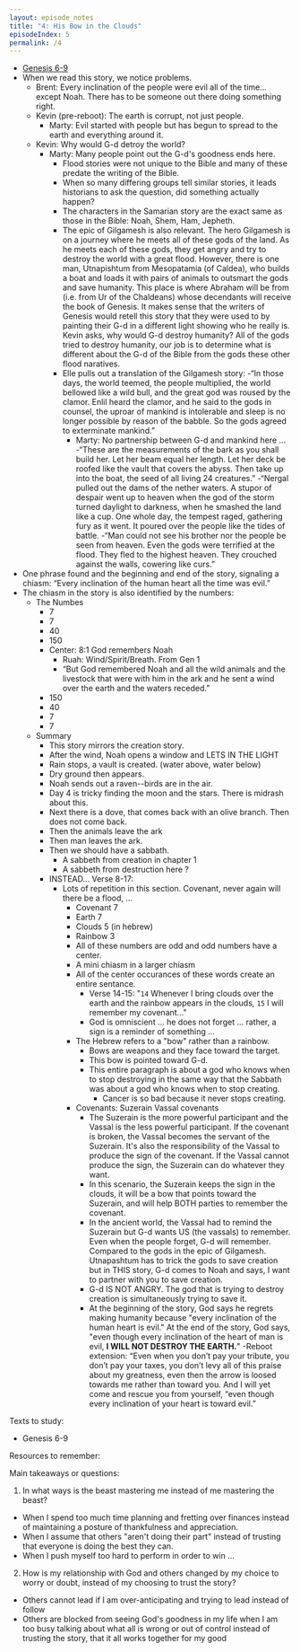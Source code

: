 ```yaml
---
layout: episode_notes
title: "4: His Bow in the Clouds"
episodeIndex: 5
permalink: /4
---
```

- [Genesis 6-9](https://my.bible.com/bible/111/GEN.6.NIV)
- When we read this story, we notice problems.
  - Brent: Every inclination of the people were evil all of the time... except Noah. There has to be someone out there doing something right.
  - Kevin (pre-reboot): The earth is corrupt, not just people.
    - Marty: Evil started with people but has begun to spread to the earth and everything around it.
  - Kevin: Why would G-d detroy the world?
    - Marty: Many people point out the G-d's goodness ends here.
      - Flood stories were not unique to the Bible and many of these predate the writing of the Bible.
      - When so many differing groups tell similar stories, it leads historians to ask the question, did something actually happen?
      - The characters in the Samarian story are the exact same as those in the Bible: Noah, Shem, Ham, Jepheth.
      - The epic of Gilgamesh is also relevant. The hero Gilgamesh is on a journey where he meets all of these gods of the land. As he meets each of these gods, they get angry and try to destroy the world with a great flood. However, there is one man, Utnapishtum from Mesopatamia (of Caldea), who builds a boat and loads it with pairs of animals to outsmart the gods and save humanity. This place is where Abraham will be from (i.e. from Ur of the Chaldeans) whose decendants will receive the book of Genesis. It makes sense that the writers of Genesis would retell this story that they were used to by painting their G-d in a different light showing who he really is. Kevin asks, why would G-d destroy humanity? All of the gods tried to destroy humanity, our job is to determine what is different about the G-d of the Bible from the gods these other flood naratives.
      - Elle pulls out a translation of the Gilgamesh story:
        -“In those days, the world teemed, the people multiplied, the world bellowed like a wild bull, and the great god was roused by the clamor. Enlil heard the clamor, and he said to the gods in counsel, the uproar of mankind is intolerable and sleep is no longer possible by reason of the babble. So the gods agreed to exterminate mankind.”
        - Marty: No partnership between G-d and mankind here ... 
        -“These are the measurements of the bark as you shall build her. Let her beam equal her length. Let her deck be roofed like the vault that covers the abyss. Then take up into the boat, the seed of all living 24 creatures.”
        -“Nergal pulled out the dams of the nether waters. A stupor of despair went up to heaven when the god of the storm turned daylight to darkness, when he smashed the land like a cup. One whole day, the tempest raged, gathering fury as it went. It poured over the people like the tides of battle.
        -“Man could not see his brother nor the people be seen from heaven. Even the gods were terrified at the flood. They fled to the highest heaven. They crouched against the walls, cowering like curs.”
- One phrase found and the beginning and end of the story, signaling a chiasm: “Every inclination of the human heart all the time was evil.”
- The chiasm in the story is also identified by the numbers:
  - The Numbes
    - 7
    - 7
    - 40
    - 150
    - Center: 8:1 God remembers Noah
      - Ruah: Wind/Spirit/Breath. From Gen 1
      - “But God remembered Noah and all the wild animals and the livestock that were with him in the ark and he sent a wind over the earth and the waters receded.”
    - 150
    - 40
    - 7
    - 7
  - Summary
    - This story mirrors the creation story.
    - After the wind, Noah opens a window and LETS IN THE LIGHT
    - Rain stops, a vault is created. (water above, water below)
    - Dry ground then appears.
    - Noah sends out a raven--birds are in the air.
    - Day 4 is tricky finding the moon and the stars. There is midrash about this.
    - Next there is a dove, that comes back with an olive branch. Then does not come back.
    - Then the animals leave the ark
    - Then man leaves the ark.
    - Then we should have a sabbath.
      - A sabbeth from creation in chapter 1
      - A sabbeth from destruction here ?
    - INSTEAD... Verse 8-17:
      - Lots of repetition in this section. Covenant, never again will there be a flood, ...
        - Covenant 7
        - Earth 7
        - Clouds 5 (in hebrew)
        - Rainbow 3
        - All of these numbers are odd and odd numbers have a center. 
        - A mini chiasm in a larger chiasm
        - All of the center occurances of these words create an entire sentance.
          - Verse 14-15: "`14` Whenever I bring clouds over the earth and the rainbow appears in the clouds, `15` I will remember my covenant..."
          - God is omniscient ... he does not forget ... rather, a sign is a reminder of something ...
        - The Hebrew refers to a "bow" rather than a rainbow.
          - Bows are weapons and they face toward the target.
          - This bow is pointed toward G-d.
          - This entire paragraph is about a god who knows when to stop destroying in the same way that the Sabbath was about a god who knows when to stop creating.
            - Cancer is so bad because it never stops creating.
        - Covenants: Suzerain Vassal covenants
          - The Suzerain is the more powerful participant and the Vassal is the less powerful participant. If the covenant is broken, the Vassal becomes the servant of the Suzerain. It's also the responsibility of the Vassal to produce the sign of the covenant. If the Vassal cannot produce the sign, the Suzerain can do whatever they want.
          - In this scenario, the Suzerain keeps the sign in the clouds, it will be a bow that points toward the Suzerain, and will help BOTH parties to remember the covenant.
          - In the ancient world, the Vassal had to remind the Suzerain but G-d wants US (the vassals) to remember. Even when the people forget, G-d will remember. Compared to the gods in the epic of Gilgamesh. Utnapashtum has to trick the gods to save creation but in THIS story, G-d comes to Noah and says, I want to partner with you to save creation.
          - G-d IS NOT ANGRY. The god that is trying to destroy creation is simultaneously trying to save it.
          - At the beginning of the story, God says he regrets making humanity because "every inclination of the human heart is evil." At the end of the story, God says, "even though every inclination of the heart of man is evil, **I WILL NOT DESTROY THE EARTH.**"
            -Reboot extension: “Even when you don’t pay your tribute, you don’t pay your taxes, you don’t levy all of this praise about my greatness, even then the arrow is loosed towards me rather than toward you. And I will yet come and rescue you from yourself, “even though every inclination of your heart is toward evil.”

Texts to study:
- Genesis 6-9

Resources to remember: 

Main takeaways or questions:
1. In what ways is the beast mastering me instead of me mastering the beast?
- When I spend too much time planning and fretting over finances instead of maintaining a posture of thankfulness and appreciation.
- When I assume that others "aren't doing their part" instead of trusting that everyone is doing the best they can.
- When I push myself too hard to perform in order to win ...

2. How is my relationship with God and others changed by my choice to worry or doubt, instead of my choosing to trust the story?
- Others cannot lead if I am over-anticipating and trying to lead instead of follow
- Others are blocked from seeing God's goodness in my life when I am too busy talking about what all is wrong or out of control instead of trusting the story, that it all works together for my good